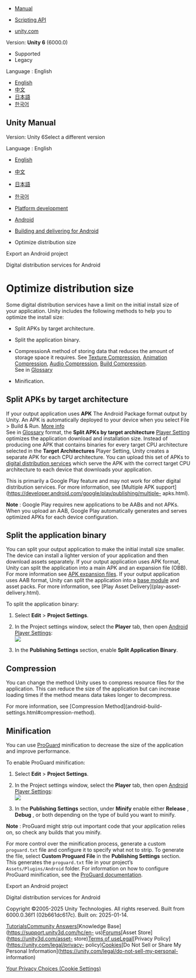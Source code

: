 [](https://docs.unity3d.com)

  * [Manual](../Manual/index.html)
  * [Scripting API](../ScriptReference/index.html)

  * [unity.com](https://unity.com/)

Version: **Unity 6** (6000.0)

  * Supported
  * Legacy

Language : English

  * [English](/Manual/android-optimize-distribution-size.html)
  * [中文](/cn/current/Manual/android-optimize-distribution-size.html)
  * [日本語](/ja/current/Manual/android-optimize-distribution-size.html)
  * [한국어](/kr/current/Manual/android-optimize-distribution-size.html)

[](https://docs.unity3d.com)

## Unity Manual

Version: Unity 6Select a different version

Language : English

  * [English](/Manual/android-optimize-distribution-size.html)
  * [中文](/cn/current/Manual/android-optimize-distribution-size.html)
  * [日本語](/ja/current/Manual/android-optimize-distribution-size.html)
  * [한국어](/kr/current/Manual/android-optimize-distribution-size.html)

  * [Platform development ](PlatformSpecific.html)
  * [Android](android.html)
  * [Building and delivering for Android](android-building-and-delivering.html)
  * Optimize distribution size

[](android-export-process.html)

Export an Android project

[](android-distribution.html)

Digital distribution services for Android

# Optimize distribution size

Some digital distribution services have a limit on the initial install size of
your application. Unity includes the following methods to help you to optimize
the install size:

  * Split APKs by target architecture.
  * Split the application binary.
  * CompressionA method of storing data that reduces the amount of storage space it requires. See [Texture Compression](class-TextureImporterOverride), [Animation Compression](class-AnimationClip.html#AssetProperties), [Audio Compression](class-AudioClip.html), [Build Compression](ReducingFilesize.html).  
See in [Glossary](Glossary.html#compression)

  * Minification.

## Split APKs by target architecture

If your output application uses **APK** The Android Package format output by
Unity. An APK is automatically deployed to your device when you select File >
Build & Run. [More info](android-BuildProcess.html)  
See in [Glossary](Glossary.html#APK) format, the **Split APKs by target
architecture** [Player Setting](class-PlayerSettingsAndroid.html) optimizes
the application download and installation size. Instead of producing one APK
that contains binaries for every target CPU architecture selected in the
**Target Architectures** Player Setting, Unity creates a separate APK for each
CPU architecture. You can upload this set of APKs to [digital distribution
services](android-distribution.html) which serve the APK with the correct
target CPU architecture to each device that downloads your application.

This is primarily a Google Play feature and may not work for other digital
distribution services. For more information, see [Multiple APK
support](https://developer.android.com/google/play/publishing/multiple-
apks.html).

**Note** : Google Play requires new applications to be AABs and not APKs. When
you upload an AAB, Google Play automatically generates and serves optimized
APKs for each device configuration.

## Split the application binary

You can split your output application to make the initial install size
smaller. The device can install a lighter version of your application and then
download assets separately. If your output application uses APK format, Unity
can split the application into a main APK and an expansion file (OBB). For
more information see [APK expansion files](android-OBBsupport.html). If your
output application uses AAB format, Unity can split the application into a
[base module](https://developer.android.com/guide/app-bundle/configure-base)
and asset packs. For more information, see [Play Asset Delivery](play-asset-
delivery.html).

To split the application binary:

  1. Select **Edit** > **Project Settings**.
  2. In the Project settings window, select the **Player** tab, then open [Android Player Settings](class-PlayerSettingsAndroid.html):  
![](../uploads/Main/android-player-settings-tab.png)

  3. In the **Publishing Settings** section, enable **Split Application Binary**.

## Compression

You can change the method Unity uses to compress resource files for the
application. This can reduce the size of the application but can increase
loading times if the method means data takes longer to decompress.

For more information, see [Compression Method](android-build-
settings.html#compression-method).

## Minification

You can use [ProGuard](https://www.guardsquare.com/proguard) minification to
decrease the size of the application and improve performance.

To enable ProGuard minification:

  1. Select **Edit** > **Project Settings**.
  2. In the Project settings window, select the **Player** tab, then open [Android Player Settings](class-PlayerSettingsAndroid.html):  
![](../uploads/Main/android-player-settings-tab.png)

  3. In the **Publishing Settings** section, under **Minify** enable either **Release** , **Debug** , or both depending on the type of build you want to minify.

**Note** : ProGuard might strip out important code that your application
relies on, so check any builds that you minify.

For more control over the minification process, generate a custom
`proguard.txt` file and configure it to specify what not to strip. To generate
the file, select **Custom Proguard File** in the **Publishing Settings**
section. This generates the `proguard.txt` file in your project’s
`Assets/Plugins/Android` folder. For information on how to configure ProGuard
minification, see the [ProGuard
documentation](https://www.guardsquare.com/manual/configuration/usage).

[](android-export-process.html)

Export an Android project

[](android-distribution.html)

Digital distribution services for Android

Copyright ©2005-2025 Unity Technologies. All rights reserved. Built from
6000.0.36f1 (02b661dc617c). Built on: 2025-01-14.

[Tutorials](https://learn.unity.com/)[Community
Answers](https://answers.unity3d.com)[Knowledge
Base](https://support.unity3d.com/hc/en-
us)[Forums](https://forum.unity3d.com)[Asset Store](https://unity3d.com/asset-
store)[Terms of
use](https://docs.unity3d.com/Manual/TermsOfUse.html)[Legal](https://unity.com/legal)[Privacy
Policy](https://unity.com/legal/privacy-
policy)[Cookies](https://unity.com/legal/cookie-policy)[Do Not Sell or Share
My Personal Information](https://unity.com/legal/do-not-sell-my-personal-
information)

[Your Privacy Choices (Cookie Settings)](javascript:void\(0\);)

